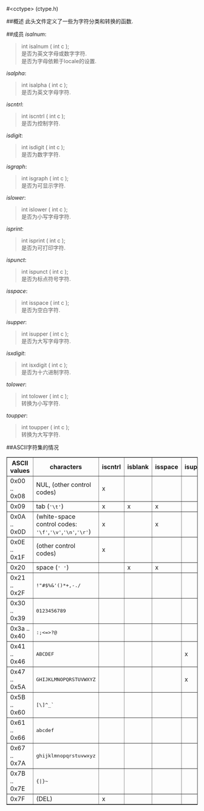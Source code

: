 #<cctype\> (ctype.h)

##概述
此头文件定义了一些为字符分类和转换的函数.  

##成员
*isalnum*:  
>   int isalnum ( int c );  
>   是否为英文字母或数字字符.  
>   是否为字母依赖于locale的设置.  

*isalpha*:  
>   int isalpha ( int c );  
>   是否为英文字母字符.  

*iscntrl*:  
>   int iscntrl ( int c );  
>   是否为控制字符.  

*isdigit*:  
>   int isdigit ( int c );  
>   是否为数字字符.  

*isgraph*:  
>   int isgraph ( int c );  
>   是否为可显示字符.  

*islower*:  
>   int islower ( int c );  
>   是否为小写字母字符.  

*isprint*:  
>   int isprint ( int c );  
>   是否为可打印字符.  

*ispunct*:  
>   int ispunct ( int c );  
>   是否为标点符号字符.  

*isspace*:  
>   int isspace ( int c );  
>   是否为空白字符.  

*isupper*:  
>   int isupper ( int c );  
>   是否为大写字母字符.  

*isxdigit*:  
>   int isxdigit ( int c );  
>   是否为十六进制字符.  

*tolower*:  
>   int tolower ( int c );  
>   转换为小写字符.  

*toupper*:  
>   int toupper ( int c );  
>   转换为大写字符.  

##ASCII字符集的情况
<table border="1"><tbody>
<tr><th>ASCII values</th><th>characters</th><th>iscntrl</th><th>isblank</th><th>isspace</th><th>isupper</th><th>islower</th><th>isalpha</th><th>isdigit</th><th>isxdigit</th><th>isalnum</th><th>ispunct</th><th>isgraph</th><th>isprint</th></tr>
<tr><td>0x00 .. 0x08</td><td>NUL, (other control codes)</td>
<td>x</td><td> </td><td> </td><td> </td><td> </td><td> </td><td> </td><td> </td><td> </td><td> </td><td> </td><td> </td></tr>
<tr><td>0x09</td><td>tab (<tt>'\t'</tt>)</td>
<td>x</td><td>x</td><td>x</td><td> </td><td> </td><td> </td><td> </td><td> </td><td> </td><td> </td><td> </td><td> </td></tr>
<tr><td>0x0A .. 0x0D</td><td>(white-space control codes: <tt>'\f'</tt>,<tt>'\v'</tt>,<tt>'\n'</tt>,<tt>'\r'</tt>)</td>
<td>x</td><td> </td><td>x</td><td> </td><td> </td><td> </td><td> </td><td> </td><td> </td><td> </td><td> </td><td> </td></tr>
<tr><td>0x0E .. 0x1F</td><td>(other control codes)</td>
<td>x</td><td> </td><td> </td><td> </td><td> </td><td> </td><td> </td><td> </td><td> </td><td> </td><td> </td><td> </td></tr>
<tr><td>0x20</td><td>space (<tt>' '</tt>)</td>
<td> </td><td>x</td><td>x</td><td> </td><td> </td><td> </td><td> </td><td> </td><td> </td><td> </td><td> </td><td>x</td></tr>
<tr><td>0x21 .. 0x2F</td><td><tt>!"#$%&amp;'()*+,-./</tt></td>
<td> </td><td> </td><td> </td><td> </td><td> </td><td> </td><td> </td><td> </td><td> </td><td>x</td><td>x</td><td>x</td></tr>
<tr><td>0x30 .. 0x39</td><td><tt>0123456789</tt></td>
<td> </td><td> </td><td> </td><td> </td><td> </td><td> </td><td>x</td><td>x</td><td>x</td><td> </td><td>x</td><td>x</td></tr>
<tr><td>0x3a .. 0x40</td><td><tt>:;&lt;=&gt;?@</tt></td>
<td> </td><td> </td><td> </td><td> </td><td> </td><td> </td><td> </td><td> </td><td> </td><td>x</td><td>x</td><td>x</td></tr>
<tr><td>0x41 .. 0x46</td><td><tt>ABCDEF</tt></td>
<td> </td><td> </td><td> </td><td>x</td><td> </td><td>x</td><td> </td><td>x</td><td>x</td><td> </td><td>x</td><td>x</td></tr>
<tr><td>0x47 .. 0x5A</td><td><tt>GHIJKLMNOPQRSTUVWXYZ</tt></td>
<td> </td><td> </td><td> </td><td>x</td><td> </td><td>x</td><td> </td><td> </td><td>x</td><td> </td><td>x</td><td>x</td></tr>
<tr><td>0x5B .. 0x60</td><td><tt>[\]^_`</tt></td>
<td> </td><td> </td><td> </td><td> </td><td> </td><td> </td><td> </td><td> </td><td> </td><td>x</td><td>x</td><td>x</td></tr>
<tr><td>0x61 .. 0x66</td><td><tt>abcdef</tt></td>
<td> </td><td> </td><td> </td><td> </td><td>x</td><td>x</td><td> </td><td>x</td><td>x</td><td> </td><td>x</td><td>x</td></tr>
<tr><td>0x67 .. 0x7A</td><td><tt>ghijklmnopqrstuvwxyz</tt></td>
<td> </td><td> </td><td> </td><td> </td><td>x</td><td>x</td><td> </td><td> </td><td>x</td><td> </td><td>x</td><td>x</td></tr>
<tr><td>0x7B .. 0x7E</td><td><tt>{|}~</tt></td>
<td> </td><td> </td><td> </td><td> </td><td> </td><td> </td><td> </td><td> </td><td> </td><td>x</td><td>x</td><td>x</td></tr>
<tr><td>0x7F</td><td>(DEL)</td>
<td>x</td><td> </td><td> </td><td> </td><td> </td><td> </td><td> </td><td> </td><td> </td><td> </td><td> </td><td> </td></tr>
</tbody></table>